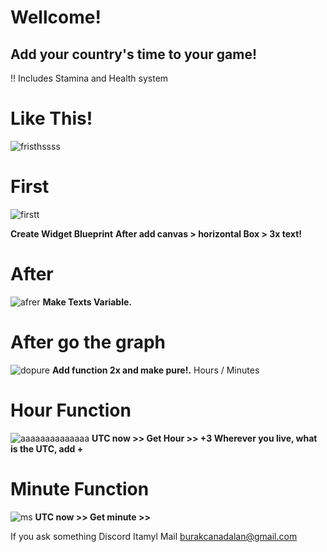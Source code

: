 # Wellcome! 
## Add your country's time to your game!

!! Includes Stamina and Health system

# Like This! 
![fristhssss](https://github.com/user-attachments/assets/be0dbb60-ecca-4041-89f9-e2e9ee9df6b3)

# First
![firstt](https://github.com/user-attachments/assets/dedb0629-8e1a-4885-9fe6-6b86f9d52f2b)

**Create Widget Blueprint**
**After add canvas > horizontal Box > 3x text!**

# After
![afrer](https://github.com/user-attachments/assets/01cb6e06-4919-4d6b-8742-5d94da714ab9)
**Make Texts Variable.**

# After go the graph
![dopure](https://github.com/user-attachments/assets/5f128b0c-1171-41d7-9f0b-1b4033f04a05)
**Add function 2x and make pure!.** Hours / Minutes

# Hour Function
![aaaaaaaaaaaaaa](https://github.com/user-attachments/assets/3a201693-a889-48e9-a3c1-1e95230ebe6e)
**UTC now >> Get Hour >> +3 Wherever you live, what is the UTC, add +**

# Minute Function
![ms](https://github.com/user-attachments/assets/9ab3dc84-ca16-414e-b292-486db72158bf)
**UTC now >> Get minute >>**


If you ask something 
Discord Itamyl
Mail burakcanadalan@gmail.com
